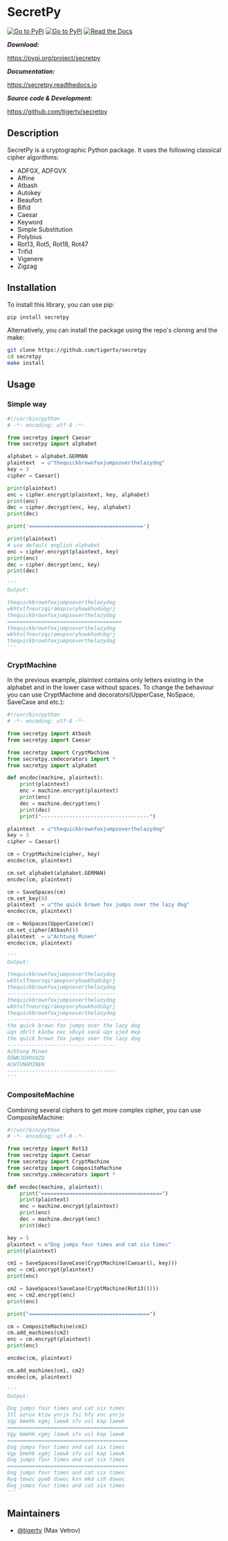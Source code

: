 SecretPy
===========

[![Go to PyPi](https://badge.fury.io/py/secretpy.svg)](https://pypi.org/project/secretpy)
[![Go to PyPi](https://img.shields.io/pypi/pyversions/secretpy.svg)](https://pypi.org/project/secretpy)
[![Read the Docs](https://img.shields.io/readthedocs/secretpy.svg)](https://secretpy.readthedocs.io/en/latest)

***Download:***

https://pypi.org/project/secretpy

***Documentation:***

https://secretpy.readthedocs.io

***Source code & Development:***

https://github.com/tigertv/secretpy

Description
-----------

SecretPy is a cryptographic Python package. It uses the following classical cipher algorithms:

- ADFGX, ADFGVX
- Affine
- Atbash
- Autokey
- Beaufort 
- Bifid
- Caesar
- Keyword
- Simple Substitution
- Polybius
- Rot13, Rot5, Rot18, Rot47
- Trifid
- Vigenere
- Zigzag

Installation
------------

To install this library, you can use pip:

```bash
pip install secretpy
```

Alternatively, you can install the package using the repo's cloning and the make:

```bash
git clone https://github.com/tigertv/secretpy
cd secretpy
make install
```

Usage
-----

### Simple way

```python
#!/usr/bin/python
# -*- encoding: utf-8 -*-

from secretpy import Caesar
from secretpy import alphabet

alphabet = alphabet.GERMAN
plaintext  = u"thequickbrownfoxjumpsoverthelazydog"
key = 3
cipher = Caesar()

print(plaintext)
enc = cipher.encrypt(plaintext, key, alphabet)
print(enc)
dec = cipher.decrypt(enc, key, alphabet)
print(dec)

print('=====================================')

print(plaintext)
# use default english alphabet
enc = cipher.encrypt(plaintext, key)
print(enc)
dec = cipher.decrypt(enc, key)
print(dec)

'''
Output:

thequickbrownfoxjumpsoverthelazydog
wkhtxlfneurzqirämxpsvryhuwkhodüögrj
thequickbrownfoxjumpsoverthelazydog
=====================================
thequickbrownfoxjumpsoverthelazydog
wkhtxlfneurzqiramxpsvryhuwkhodcbgrj
thequickbrownfoxjumpsoverthelazydog
'''
```

### CryptMachine

In the previous example, plaintext contains only letters existing in the alphabet and in the lower case without spaces.
To change the behaviour you can use CryptMachine and decorators(UpperCase, NoSpace, SaveCase and etc.):

```python
#!/usr/bin/python
# -*- encoding: utf-8 -*-

from secretpy import Atbash 
from secretpy import Caesar

from secretpy import CryptMachine 
from secretpy.cmdecorators import *
from secretpy import alphabet

def encdec(machine, plaintext):
	print(plaintext)
	enc = machine.encrypt(plaintext)
	print(enc)
	dec = machine.decrypt(enc)
	print(dec)
	print("-----------------------------------")

plaintext  = u"thequickbrownfoxjumpsoverthelazydog"
key = 3
cipher = Caesar()

cm = CryptMachine(cipher, key)
encdec(cm, plaintext)

cm.set_alphabet(alphabet.GERMAN)
encdec(cm, plaintext)

cm = SaveSpaces(cm)
cm.set_key(9)
plaintext  = u"the quick brown fox jumps over the lazy dog"
encdec(cm, plaintext)

cm = NoSpaces(UpperCase(cm))
cm.set_cipher(Atbash())
plaintext  = u"Achtung Minen"
encdec(cm, plaintext)

'''
Output:

thequickbrownfoxjumpsoverthelazydog
wkhtxlfneurzqiramxpsvryhuwkhodcbgrj
thequickbrownfoxjumpsoverthelazydog
-----------------------------------
thequickbrownfoxjumpsoverthelazydog
wkhtxlfneurzqirämxpsvryhuwkhodüögrj
thequickbrownfoxjumpsoverthelazydog
-----------------------------------
the quick brown fox jumps over the lazy dog
üqn zßrlt käxbw oxc sßvyö xanä üqn ujed mxp
the quick brown fox jumps over the lazy dog
-----------------------------------
Achtung Minen
ßÖWKJQXRVQZQ
ACHTUNGMINEN
-----------------------------------
'''
```

### CompositeMachine

Combining several ciphers to get more complex cipher, you can use CompositeMachine:

```python
#!/usr/bin/python
# -*- encoding: utf-8 -*-

from secretpy import Rot13
from secretpy import Caesar
from secretpy import CryptMachine
from secretpy import CompositeMachine
from secretpy.cmdecorators import *

def encdec(machine, plaintext):
	print("=======================================")
	print(plaintext)
	enc = machine.encrypt(plaintext)
	print(enc)
	dec = machine.decrypt(enc)
	print(dec)

key = 5
plaintext = u"Dog jumps four times and cat six times"
print(plaintext)

cm1 = SaveSpaces(SaveCase(CryptMachine(Caesar(), key)))
enc = cm1.encrypt(plaintext)
print(enc)

cm2 = SaveSpaces(SaveCase(CryptMachine(Rot13())))
enc = cm2.encrypt(enc)
print(enc)

print("=======================================")

cm = CompositeMachine(cm1)
cm.add_machines(cm2)
enc = cm.encrypt(plaintext)
print(enc)

encdec(cm, plaintext)

cm.add_machines(cm1, cm2)
encdec(cm, plaintext)

'''
Output:

Dog jumps four times and cat six times
Itl ozrux ktzw ynrjx fsi hfy xnc ynrjx
Vgy bmehk xgmj laewk sfv usl kap laewk
=======================================
Vgy bmehk xgmj laewk sfv usl kap laewk
=======================================
Dog jumps four times and cat six times
Vgy bmehk xgmj laewk sfv usl kap laewk
Dog jumps four times and cat six times
=======================================
Dog jumps four times and cat six times
Nyq tewzc pyeb dswoc kxn mkd csh dswoc
Dog jumps four times and cat six times
'''
```

Maintainers
-----------

- [@tigertv](https://github.com/tigertv) (Max Vetrov)

